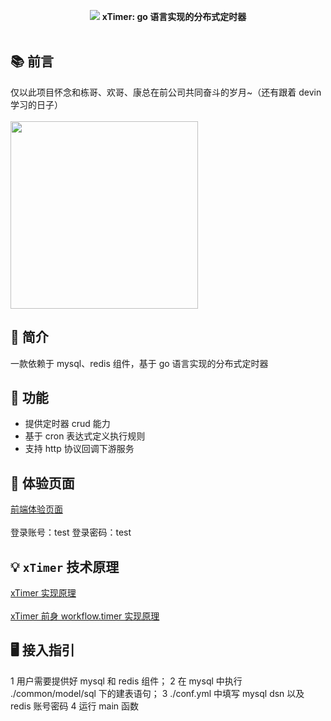 <p align="center">
<img src="https://github.com/xiaoxuxiansheng/xtimer/blob/main/common/img/xtimer.png" />
<b>xTimer: go 语言实现的分布式定时器</b>
<br/><br/>
</p>

## 📚 前言
仅以此项目怀念和栋哥、欢哥、康总在前公司共同奋斗的岁月~（还有跟着 devin 学习的日子）<br/><br/>
<img src="https://github.com/xiaoxuxiansheng/xtimer/blob/main/common/img/hezhao.jpeg" height="300px"/>

## 📖 简介
一款依赖于 mysql、redis 组件，基于 go 语言实现的分布式定时器

## 🚀 功能
- 提供定时器 crud 能力
- 基于 cron 表达式定义执行规则
- 支持 http 协议回调下游服务

## 🐧 体验页面
<a href="http://43.143.168.5:5173/login">前端体验页面</a> <br/><br/>
登录账号：test
登录密码：test

## 💡 `xTimer` 技术原理
<a href="https://juejin.cn/post/7174007780104208392">xTimer 实现原理</a> <br/><br/>
<a href="https://juejin.cn/post/7116320697139331103">xTimer 前身 workflow.timer 实现原理</a>

## 🖥 接入指引
1 用户需要提供好 mysql 和 redis 组件；
2 在 mysql 中执行 ./common/model/sql 下的建表语句；
3 ./conf.yml 中填写 mysql dsn 以及 redis 账号密码
4 运行 main 函数




